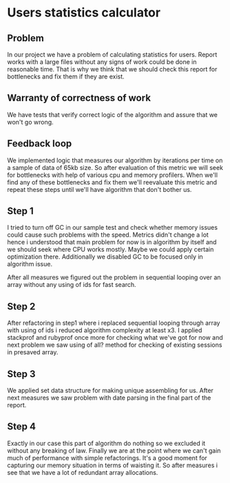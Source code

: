 # Users statistics calculator

## Problem
In our project we have a problem of calculating statistics for users. Report works with a large files without any signs
of work could be done in reasonable time. That is why we think that we should check this report for bottlenecks and fix 
them if they are exist.

## Warranty of correctness of work
We have tests that verify correct logic of the algorithm and assure that we won't go wrong.

## Feedback loop
We implemented logic that measures our algorithm by iterations per time on a sample of data of 65kb size. So after 
evaluation of this metric we will seek for bottlenecks with help of various cpu and memory profilers. When we'll find any
of these bottlenecks and fix them we'll reevaluate this metric and repeat these steps until we'll have algorithm that don't
bother us.

## Step 1
I tried to turn off GC in our sample test and check whether memory issues could cause such problems with the speed.
Metrics didn't change a lot hence i understood that main problem for now is in algorithm by itself and we should seek 
where CPU works mostly. Maybe we could apply certain optimization there. Additionally we disabled GC to be focused only 
in algorithm issue.

After all measures we figured out the problem in sequential looping over an array without any using of ids for fast search.

## Step 2
After refactoring in step1 where i replaced sequential looping through array with using of ids i reduced algorithm
complexity at least x3. I applied stackprof and rubyprof once more for checking what we've got for now and next problem we
saw using of all? method for checking of existing sessions in presaved array.

## Step 3
We applied set data structure for making unique assembling for us. After next measures we saw problem with date parsing
in the final part of the report.

## Step 4 
Exactly in our case this part of algorithm do nothing so we excluded it without any breaking of law. Finally we are at
the point where we can't gain much of performance with simple refactorings. It's a good moment for capturing our memory 
situation in terms of waisting it. So after measures i see that we have a lot of redundant array allocations. 
